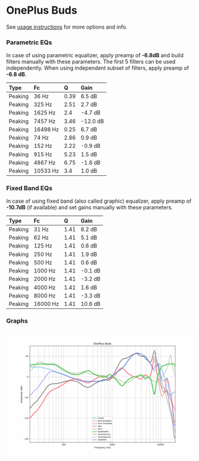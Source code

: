 # OnePlus Buds
See [usage instructions](https://github.com/jaakkopasanen/AutoEq#usage) for more options and info.

### Parametric EQs
In case of using parametric equalizer, apply preamp of **-6.8dB** and build filters manually
with these parameters. The first 5 filters can be used independently.
When using independent subset of filters, apply preamp of **-6.8 dB**.

| Type    | Fc       |    Q | Gain     |
|:--------|:---------|:-----|:---------|
| Peaking | 36 Hz    | 0.39 | 6.5 dB   |
| Peaking | 325 Hz   | 2.51 | 2.7 dB   |
| Peaking | 1625 Hz  | 2.4  | -4.7 dB  |
| Peaking | 7457 Hz  | 3.46 | -12.0 dB |
| Peaking | 16498 Hz | 0.25 | 6.7 dB   |
| Peaking | 74 Hz    | 2.86 | 0.9 dB   |
| Peaking | 152 Hz   | 2.22 | -0.9 dB  |
| Peaking | 915 Hz   | 5.23 | 1.5 dB   |
| Peaking | 4867 Hz  | 6.75 | -1.8 dB  |
| Peaking | 10533 Hz | 3.4  | 1.0 dB   |

### Fixed Band EQs
In case of using fixed band (also called graphic) equalizer, apply preamp of **-10.7dB**
(if available) and set gains manually with these parameters.

| Type    | Fc       |    Q | Gain    |
|:--------|:---------|:-----|:--------|
| Peaking | 31 Hz    | 1.41 | 6.2 dB  |
| Peaking | 62 Hz    | 1.41 | 5.1 dB  |
| Peaking | 125 Hz   | 1.41 | 0.6 dB  |
| Peaking | 250 Hz   | 1.41 | 1.9 dB  |
| Peaking | 500 Hz   | 1.41 | 0.6 dB  |
| Peaking | 1000 Hz  | 1.41 | -0.1 dB |
| Peaking | 2000 Hz  | 1.41 | -3.2 dB |
| Peaking | 4000 Hz  | 1.41 | 1.6 dB  |
| Peaking | 8000 Hz  | 1.41 | -3.3 dB |
| Peaking | 16000 Hz | 1.41 | 10.6 dB |

### Graphs
![](./OnePlus%20Buds.png)
